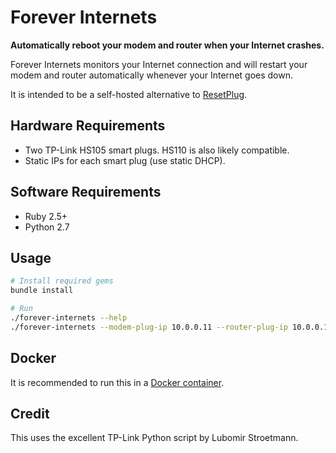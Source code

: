 # Forever Internets

**Automatically reboot your modem and router when your Internet crashes.**

Forever Internets monitors your Internet connection and will restart your modem and router automatically whenever your Internet goes down.

It is intended to be a self-hosted alternative to [ResetPlug](http://resetplug.com).

## Hardware Requirements

- Two TP-Link HS105 smart plugs. HS110 is also likely compatible.
- Static IPs for each smart plug (use static DHCP).

## Software Requirements

- Ruby 2.5+
- Python 2.7

## Usage

```bash
# Install required gems
bundle install

# Run
./forever-internets --help
./forever-internets --modem-plug-ip 10.0.0.11 --router-plug-ip 10.0.0.12
```

## Docker

It is recommended to run this in a [Docker container](https://cloud.docker.com/u/cmer/repository/docker/cmer/forever-internets).


## Credit

This uses the excellent TP-Link Python script by Lubomir Stroetmann.

